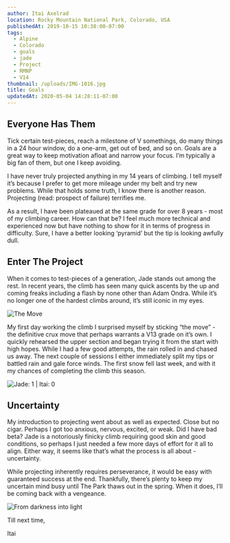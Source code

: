 ```yaml
---
author: Itai Axelrad
location: Rocky Mountain National Park, Colorado, USA
publishedAt: 2019-10-15 10:38:00-07:00
tags:
  - Alpine
  - Colorado
  - goals
  - jade
  - Project
  - RMNP
  - V14
thumbnail: /uploads/IMG-1016.jpg
title: Goals
updatedAt: 2020-05-04 14:28:11-07:00
---
```


## Everyone Has Them

Tick certain test-pieces, reach a milestone of V somethings, do many things in a 24 hour window, do a one-arm, get out of bed, and so on. Goals are a great way to keep motivation afloat and narrow your focus. I’m typically a big fan of them, but one I keep avoiding.

I have never truly projected anything in my 14 years of climbing. I tell myself it’s because I prefer to get more mileage under my belt and try new problems. While that holds some truth, I know there is another reason. Projecting (read: prospect of failure) terrifies me.

As a result, I have been plateaued at the same grade for over 8 years - most of my climbing career. How can that be? I feel much more technical and experienced now but have nothing to show for it in terms of progress in difficulty. Sure, I have a better looking ‘pyramid’ but the tip is looking awfully dull.

## Enter The Project

When it comes to test-pieces of a generation, Jade stands out among the rest. In recent years, the climb has seen many quick ascents by the up and coming freaks including a flash by none other than Adam Ondra. While it’s no longer one of the hardest climbs around, it’s still iconic in my eyes.

![The Move](/uploads/IMG-1016.jpg)

My first day working the climb I surprised myself by sticking “the move” - the definitive crux move that perhaps warrants a V13 grade on it’s own. I quickly rehearsed the upper section and began trying it from the start with high hopes. While I had a few good attempts, the rain rolled in and chased us away. The next couple of sessions I either immediately split my tips or battled rain and gale force winds. The first snow fell last week, and with it my chances of completing the climb this season.

![Jade: 1 | Itai: 0](/uploads/IMG_0165.jpg)

## Uncertainty

My introduction to projecting went about as well as expected. Close but no cigar. Perhaps I got too anxious, nervous, excited, or weak. Did I have bad beta? Jade is a notoriously finicky climb requiring good skin and good conditions, so perhaps I just needed a few more days of effort for it all to align. Either way, it seems like that’s what the process is all about - uncertainty.

While projecting inherently requires perseverance, it would be easy with guaranteed success at the end. Thankfully, there’s plenty to keep my uncertain mind busy until The Park thaws out in the spring. When it does, I’ll be coming back with a vengeance.

![From darkness into light](/uploads/IMG-0781.jpg)

Till next time,

Itai
